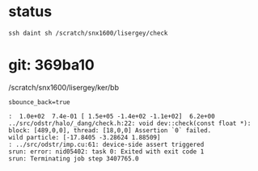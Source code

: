 # status

`ssh daint sh /scratch/snx1600/lisergey/check`

# git: 369ba10

/scratch/snx1600/lisergey/ker/bb

	sbounce_back=true
	
	:  1.0e+02  7.4e-01 [ 1.5e+05 -1.4e+02 -1.1e+02]  6.2e+00
    ../src/odstr/halo/_dang/check.h:22: void dev::check(const float *): block: [489,0,0], thread: [18,0,0] Assertion `0` failed.
    wild particle: [-17.8405 -3.28624 1.88509]
    : ../src/odstr/imp.cu:61: device-side assert triggered
    srun: error: nid05402: task 0: Exited with exit code 1
    srun: Terminating job step 3407765.0
